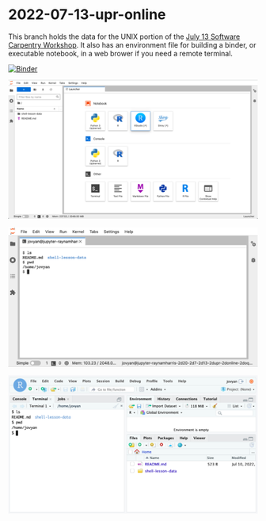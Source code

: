 # 2022-07-13-upr-online

This branch holds the data for the UNIX portion of the [July 13 Software Carpentry Workshop](http://www.raynamharris.com/2022-07-13-upr-online/). It also has an environment file for building a binder, or executable notebook, in a web brower if you need a remote terminal.

[![Binder](https://mybinder.org/badge_logo.svg)](https://mybinder.org/v2/gh/raynamharris/2022-07-13-upr-online/shell-lessons-data)

![binder](img/binder.png)

![binder](img/terminal.png)

![binder](img/rstudio.png)